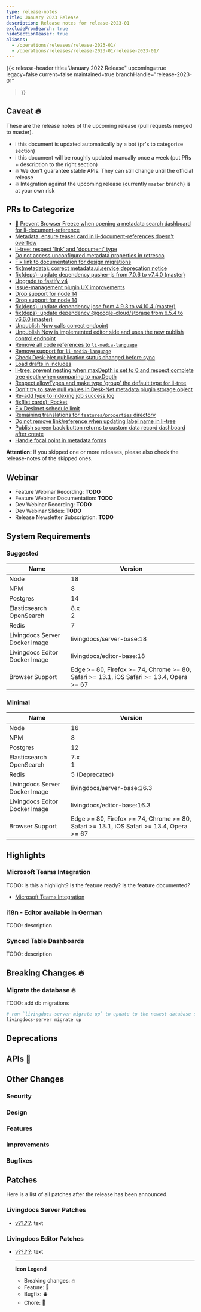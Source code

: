 ```yaml
---
type: release-notes
title: January 2023 Release
description: Release notes for release-2023-01
excludeFromSearch: true
hideSectionTeaser: true
aliases:
  - /operations/releases/release-2023-01/
  - /operations/releases/release-2023-01/release-2023-01/
---
```


{{< release-header
  title="January 2022 Release"
  upcoming=true
  legacy=false
  current=false
  maintained=true
  branchHandle="release-2023-01"
>}}

## Caveat :fire:

These are the release notes of the upcoming release (pull requests merged to master).

- :information_source: this document is updated automatically by a bot (pr's to categorize section)
- :information_source: this document will be roughly updated manually once a week (put PRs + description to the right section)
- :fire: We don't guarantee stable APIs. They can still change until the official release
- :fire: Integration against the upcoming release (currently `master` branch) is at your own risk

## PRs to Categorize
* [🐞 Prevent Browser Freeze when opening a metadata search dashboard for li-document-reference](https://github.com/livingdocsIO/livingdocs-editor/pull/6005)
* [Metadata: ensure teaser card in li-document-references doesn't overflow](https://github.com/livingdocsIO/livingdocs-editor/pull/6006)
* [li-tree: respect 'link' and 'document' type](https://github.com/livingdocsIO/livingdocs-editor/pull/5991)
* [Do not access unconfigured metadata properties in retresco](https://github.com/livingdocsIO/livingdocs-server/pull/4959)
* [Fix link to documentation for design migrations](https://github.com/livingdocsIO/livingdocs-server/pull/4961)
* [fix(metadata): correct metadata.ui.service deprecation notice](https://github.com/livingdocsIO/livingdocs-editor/pull/5993)
* [fix(deps): update dependency pusher-js from 7.0.6 to v7.4.0 (master)](https://github.com/livingdocsIO/livingdocs-editor/pull/5610)
* [Upgrade to fastify v4](https://github.com/livingdocsIO/livingdocs-editor/pull/6003)
* [issue-management plugin UX improvements](https://github.com/livingdocsIO/livingdocs-editor/pull/5985)
* [Drop support for node 14](https://github.com/livingdocsIO/livingdocs-server/pull/4954)
* [Drop support for node 14](https://github.com/livingdocsIO/livingdocs-editor/pull/5990)
* [fix(deps): update dependency jose from 4.9.3 to v4.10.4 (master)](https://github.com/livingdocsIO/livingdocs-server/pull/4943)
* [fix(deps): update dependency @google-cloud/storage from 6.5.4 to v6.6.0 (master)](https://github.com/livingdocsIO/livingdocs-server/pull/4940)
* [Unpublish Now calls correct endpoint](https://github.com/livingdocsIO/livingdocs-editor/pull/5914)
* [Unpublish Now is implemented editor side and uses the new publish control endpoint](https://github.com/livingdocsIO/livingdocs-server/pull/4892)
* [Remove all code references to `li-media-language`](https://github.com/livingdocsIO/livingdocs-editor/pull/5927)
* [Remove support for `li-media-language`](https://github.com/livingdocsIO/livingdocs-server/pull/4899)
* [Check Desk-Net publication status changed before sync](https://github.com/livingdocsIO/livingdocs-server/pull/4947)
* [Load drafts in includes](https://github.com/livingdocsIO/livingdocs-server/pull/4936)
* [li-tree: prevent nesting when maxDepth is set to 0 and respect complete tree depth when comparing to maxDepth](https://github.com/livingdocsIO/livingdocs-editor/pull/5970)
* [Respect allowTypes and make type 'group' the default type for li-tree](https://github.com/livingdocsIO/livingdocs-editor/pull/5964)
* [Don't try to save null values in Desk-Net metadata plugin storage object](https://github.com/livingdocsIO/livingdocs-server/pull/4937)
* [Re-add type to indexing job success log](https://github.com/livingdocsIO/livingdocs-server/pull/4930)
* [fix(list cards): Rocket](https://github.com/livingdocsIO/livingdocs-editor/pull/5973)
* [Fix Desknet schedule limit](https://github.com/livingdocsIO/livingdocs-server/pull/4933)
* [Remaining translations for `features/properties` directory](https://github.com/livingdocsIO/livingdocs-editor/pull/5954)
* [Do not remove link/reference when updating label name in li-tree](https://github.com/livingdocsIO/livingdocs-editor/pull/5960)
* [Publish screen back button returns to custom data record dashboard after create](https://github.com/livingdocsIO/livingdocs-editor/pull/5959)
* [Handle focal point in metadata forms](https://github.com/livingdocsIO/livingdocs-editor/pull/5953)


**Attention:** If you skipped one or more releases, please also check the release-notes of the skipped ones.

## Webinar

* Feature Webinar Recording: **TODO**
* Feature Webinar Documentation: **TODO**
* Dev Webinar Recording: **TODO**
* Dev Webinar Slides: **TODO**
* Release Newsletter Subscription: **TODO**

## System Requirements

### Suggested
|Name|Version|
|-|-|
|Node|18|
|NPM|8|
|Postgres|14|
|Elasticsearch<br/>OpenSearch|8.x<br/>2|
|Redis|7|
|Livingdocs Server Docker Image|livingdocs/server-base:18|
|Livingdocs Editor Docker Image|livingdocs/editor-base:18|
|Browser Support|Edge >= 80, Firefox >= 74, Chrome >= 80, Safari >= 13.1, iOS Safari >= 13.4, Opera >= 67|

### Minimal
|Name|Version|
|-|-|
|Node|16|
|NPM|8|
|Postgres|12|
|Elasticsearch<br/>OpenSearch|7.x<br/>1|
|Redis|5 (Deprecated)|
|Livingdocs Server Docker Image|livingdocs/server-base:16.3|
|Livingdocs Editor Docker Image|livingdocs/editor-base:16.3|
|Browser Support|Edge >= 80, Firefox >= 74, Chrome >= 80, Safari >= 13.1, iOS Safari >= 13.4, Opera >= 67|


## Highlights

### Microsoft Teams Integration

TODO: Is this a highlight? Is the feature ready? Is the feature documented?

* [Microsoft Teams Integration](https://github.com/livingdocsIO/livingdocs-server/pull/4408)

### i18n - Editor available in German

TODO: description

### Synced Table Dashboards

TODO: description

## Breaking Changes :fire:

### Migrate the database :fire:

TODO: add db migrations

```sh
# run `livingdocs-server migrate up` to update to the newest database scheme
livingdocs-server migrate up
```

## Deprecations

## APIs :gift:

## Other Changes

### Security

### Design

### Features

### Improvements

### Bugfixes


## Patches

Here is a list of all patches after the release has been announced.

### Livingdocs Server Patches
- [v??.?.?](https://github.com/livingdocsIO/livingdocs-server/releases/tag/v??.?.?): text

### Livingdocs Editor Patches
- [v??.?.?](https://github.com/livingdocsIO/livingdocs-editor/releases/tag/v??.?.?): text

  ---
  **Icon Legend**
  * Breaking changes: :fire:
  * Feature: :gift:
  * Bugfix: :beetle:
  * Chore: :wrench:
